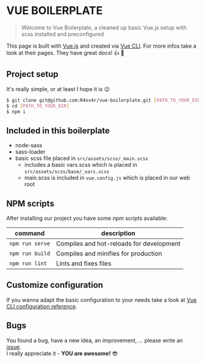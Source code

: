 # VUE BOILERPLATE

> Welcome to Vue Boilerplate, a cleaned up basic Vue.js setup with scss installed and preconfigured

This page is built with [Vue.js](https://vuejs.org/) and created via [Vue CLI](https://cli.vuejs.org/). For more infos take a look at their pages. They have great docs! :thumbsup: :muscle: 


## Project setup
It's really simple, or at least I hope it is :wink:

```bash 
$ git clone git@github.com:R4xx4r/vue-boilerplate.git [PATH_TO_YOUR_DIR]
$ cd [PATH_TO_YOUR_DIR]
$ npm i
```

## Included in this boilerplate
*  node-sass
*  sass-loader
*  basic scss file placed in `src/assets/scss/_main.scss`
    *  includes a basic vars.scss which is placed in `src/assets/scss/base/_vars.scss`
    * main.scss is included in `vue.config.js` which is placed in our web root


## NPM scripts
After installing our project you have some npm scripts available:

| command | description |
| ---------- | ---------- |
| `npm run serve` | Compiles and hot-reloads for development |
| `npm run build` | Compiles and minifies for production |
| `npm run lint` | Lints and fixes files |


## Customize configuration
If you wanna adapt the basic configuration to your needs take a look at [Vue CLI configuration reference](https://cli.vuejs.org/config/).


## Bugs
You found a bug, have a new idea, an improvement, ... please write an [issue](https://github.com/R4xx4r/vue-boilerplate/issues). <br>
I really appreciate it - **YOU are awesome!** :sunglasses:
